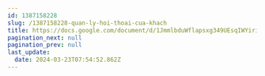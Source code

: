 ```yaml
---
id: 1387158228
slug: /1387158228-quan-ly-hoi-thoai-cua-khach
title: https://docs.google.com/document/d/1JmmlbduWflapsxg349UEsqIWYiri2qsTkJ2v0Pn78LQ
pagination_next: null
pagination_prev: null
last_update:
  date: 2024-03-23T07:54:52.862Z
---
```


